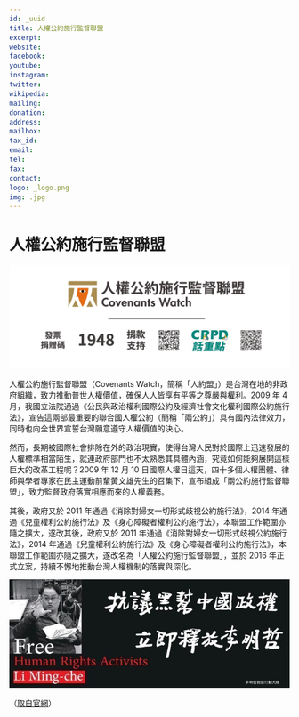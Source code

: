 ```yaml
---
id: _uuid
title: 人權公約施行監督聯盟
excerpt:
website:
facebook:
youtube:
instagram:
twitter:
wikipedia:
mailing:
donation:
address:
mailbox:
tax_id:
email:
tel:
fax:
contact:
logo: _logo.png
img: .jpg
---
```


# 人權公約施行監督聯盟

![](./covenantswatch.org_人權公約施行監督聯盟_banner.jpg)

人權公約施行監督聯盟（Covenants Watch，簡稱「人約盟」）是台灣在地的非政府組織，致力推動普世人權價值，確保人人皆享有平等之尊嚴與權利。2009 年 4 月，我國立法院通過《公民與政治權利國際公約及經濟社會文化權利國際公約施行法》，宣告這兩部最重要的聯合國人權公約（簡稱「兩公約」）具有國內法律效力，同時也向全世界宣誓台灣願意遵守人權價值的決心。

然而，長期被國際社會排除在外的政治現實，使得台灣人民對於國際上迅速發展的人權標準相當陌生，就連政府部門也不太熟悉其具體內涵，究竟如何能夠展開這樣巨大的改革工程呢？2009 年 12 月 10 日國際人權日這天，四十多個人權團體、律師與學者專家在民主運動前輩黃文雄先生的召集下，宣布組成「兩公約施行監督聯盟」，致力監督政府落實相應而來的人權義務。

其後，政府又於 2011 年通過《消除對婦女一切形式歧視公約施行法》，2014 年通過《兒童權利公約施行法》及《身心障礙者權利公約施行法》，本聯盟工作範圍亦隨之擴大，遂改其後，政府又於 2011 年通過《消除對婦女一切形式歧視公約施行法》，2014 年通過《兒童權利公約施行法》及《身心障礙者權利公約施行法》，本聯盟工作範圍亦隨之擴大，遂改名為「人權公約施行監督聯盟」，並於 2016 年正式立案，持續不懈地推動台灣人權機制的落實與深化。

![](./covenantswatch.org_人權公約施行監督聯盟_pix.jpg)

（[取自官網](https://covenantswatch.org.tw/)）
